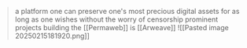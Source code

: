 >a platform one can preserve one's most precious digital assets for as long as one wishes without the worry of censorship
>prominent projects building the [[Permaweb]] is [[Arweave]] 
![[Pasted image 20250215181920.png]]

